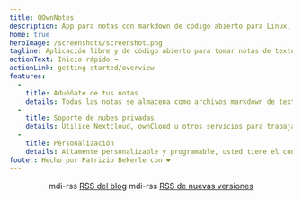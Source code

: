 ```yaml
---
title: QOwnNotes
description: App para notas con markdown de código abierto para Linux, macOS y Windows que funciona con Notas de Nextcloud
home: true
heroImage: /screenshots/screenshot.png
tagline: Aplicación libre y de código abierto para tomar notas de texto con markdown e integración con Nextcloud/Owncloud
actionText: Inicio rápido →
actionLink: getting-started/overview
features:
  - 
    title: Aduéñate de tus notas
    details: Todas las notas se almacena como archivos markdown de texto plano en tu ordenador, no hay «bloqueo de vendedor»
  - 
    title: Soporte de nubes privadas
    details: Utilice Nextcloud, ownCloud u otros servicios para trabajar con sus notas en línea o sincronizarlas entre dispositivos
  - 
    title: Personalización
    details: Altamente personalizable y programable, usted tiene el control de cómo quiere trabajar con sus notas.
footer: Hecho por Patrizio Bekerle con ❤️
---
```


<div class="rss-block">
    <v-chip outlined><v-icon left>mdi-rss</v-icon> <a href="https://feeds.feedburner.com/QOwnNotesBlog">RSS del blog</a></v-chip>
    <v-chip outlined><v-icon left>mdi-rss</v-icon> <a href="https://feeds.feedburner.com/QOwnNotesReleases">RSS de nuevas versiones</a></v-chip>
</div>

<Poll />

<style>
    .rss-block { text-align: center; margin-bottom: 20px; }
</style>
